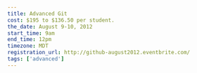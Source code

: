 ```yaml
---
title: Advanced Git
cost: $195 to $136.50 per student.
the_date: August 9-10, 2012
start_time: 9am
end_time: 12pm
timezone: MDT
registration_url: http://github-august2012.eventbrite.com/
tags: ['advanced']
---
```

